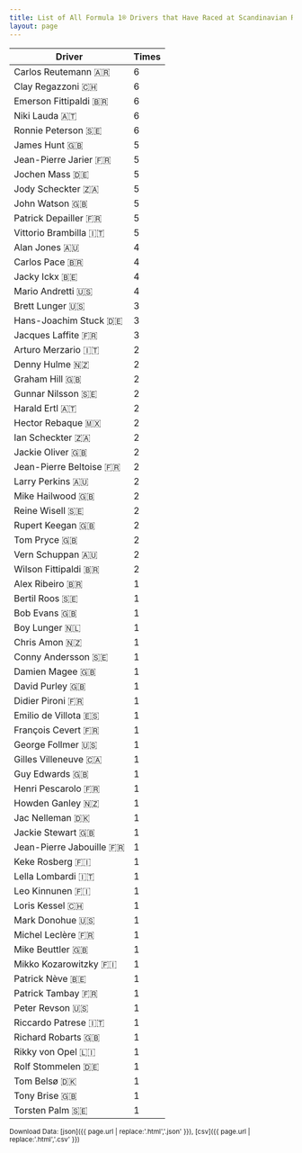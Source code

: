 ```yaml
---
title: List of All Formula 1® Drivers that Have Raced at Scandinavian Raceway
layout: page
---
```


| Driver | Times |
|--|--|
| Carlos Reutemann 🇦🇷 | 6 |
| Clay Regazzoni 🇨🇭 | 6 |
| Emerson Fittipaldi 🇧🇷 | 6 |
| Niki Lauda 🇦🇹 | 6 |
| Ronnie Peterson 🇸🇪 | 6 |
| James Hunt 🇬🇧 | 5 |
| Jean-Pierre Jarier 🇫🇷 | 5 |
| Jochen Mass 🇩🇪 | 5 |
| Jody Scheckter 🇿🇦 | 5 |
| John Watson 🇬🇧 | 5 |
| Patrick Depailler 🇫🇷 | 5 |
| Vittorio Brambilla 🇮🇹 | 5 |
| Alan Jones 🇦🇺 | 4 |
| Carlos Pace 🇧🇷 | 4 |
| Jacky Ickx 🇧🇪 | 4 |
| Mario Andretti 🇺🇸 | 4 |
| Brett Lunger 🇺🇸 | 3 |
| Hans-Joachim Stuck 🇩🇪 | 3 |
| Jacques Laffite 🇫🇷 | 3 |
| Arturo Merzario 🇮🇹 | 2 |
| Denny Hulme 🇳🇿 | 2 |
| Graham Hill 🇬🇧 | 2 |
| Gunnar Nilsson 🇸🇪 | 2 |
| Harald Ertl 🇦🇹 | 2 |
| Hector Rebaque 🇲🇽 | 2 |
| Ian Scheckter 🇿🇦 | 2 |
| Jackie Oliver 🇬🇧 | 2 |
| Jean-Pierre Beltoise 🇫🇷 | 2 |
| Larry Perkins 🇦🇺 | 2 |
| Mike Hailwood 🇬🇧 | 2 |
| Reine Wisell 🇸🇪 | 2 |
| Rupert Keegan 🇬🇧 | 2 |
| Tom Pryce 🇬🇧 | 2 |
| Vern Schuppan 🇦🇺 | 2 |
| Wilson Fittipaldi 🇧🇷 | 2 |
| Alex Ribeiro 🇧🇷 | 1 |
| Bertil Roos 🇸🇪 | 1 |
| Bob Evans 🇬🇧 | 1 |
| Boy Lunger 🇳🇱 | 1 |
| Chris Amon 🇳🇿 | 1 |
| Conny Andersson 🇸🇪 | 1 |
| Damien Magee 🇬🇧 | 1 |
| David Purley 🇬🇧 | 1 |
| Didier Pironi 🇫🇷 | 1 |
| Emilio de Villota 🇪🇸 | 1 |
| François Cevert 🇫🇷 | 1 |
| George Follmer 🇺🇸 | 1 |
| Gilles Villeneuve 🇨🇦 | 1 |
| Guy Edwards 🇬🇧 | 1 |
| Henri Pescarolo 🇫🇷 | 1 |
| Howden Ganley 🇳🇿 | 1 |
| Jac Nelleman 🇩🇰 | 1 |
| Jackie Stewart 🇬🇧 | 1 |
| Jean-Pierre Jabouille 🇫🇷 | 1 |
| Keke Rosberg 🇫🇮 | 1 |
| Lella Lombardi 🇮🇹 | 1 |
| Leo Kinnunen 🇫🇮 | 1 |
| Loris Kessel 🇨🇭 | 1 |
| Mark Donohue 🇺🇸 | 1 |
| Michel Leclère 🇫🇷 | 1 |
| Mike Beuttler 🇬🇧 | 1 |
| Mikko Kozarowitzky 🇫🇮 | 1 |
| Patrick Nève 🇧🇪 | 1 |
| Patrick Tambay 🇫🇷 | 1 |
| Peter Revson 🇺🇸 | 1 |
| Riccardo Patrese 🇮🇹 | 1 |
| Richard Robarts 🇬🇧 | 1 |
| Rikky von Opel 🇱🇮 | 1 |
| Rolf Stommelen 🇩🇪 | 1 |
| Tom Belsø 🇩🇰 | 1 |
| Tony Brise 🇬🇧 | 1 |
| Torsten Palm 🇸🇪 | 1 |

<small>Download Data: [json]({{ page.url | replace:'.html','.json' }}), [csv]({{ page.url | replace:'.html','.csv' }})</small>
